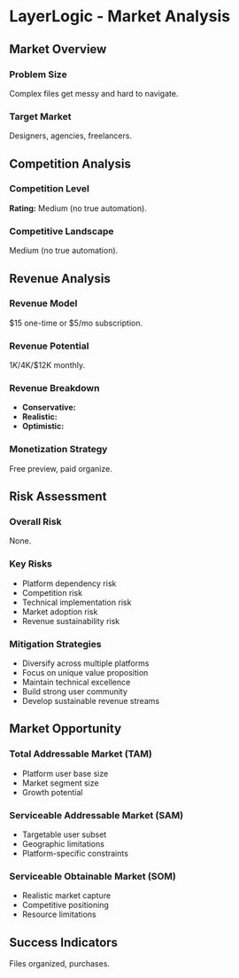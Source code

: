 # LayerLogic - Market Analysis

## Market Overview

### Problem Size
Complex files get messy and hard to navigate.

### Target Market
Designers, agencies, freelancers.

## Competition Analysis

### Competition Level
**Rating:** Medium (no true automation).

### Competitive Landscape
Medium (no true automation).

## Revenue Analysis

### Revenue Model
$15 one-time or $5/mo subscription.

### Revenue Potential
$1K/$4K/$12K monthly.

### Revenue Breakdown
- **Conservative:** 
- **Realistic:** 
- **Optimistic:** 

### Monetization Strategy
Free preview, paid organize.

## Risk Assessment

### Overall Risk
None.

### Key Risks
- Platform dependency risk
- Competition risk
- Technical implementation risk
- Market adoption risk
- Revenue sustainability risk

### Mitigation Strategies
- Diversify across multiple platforms
- Focus on unique value proposition
- Maintain technical excellence
- Build strong user community
- Develop sustainable revenue streams

## Market Opportunity

### Total Addressable Market (TAM)
- Platform user base size
- Market segment size
- Growth potential

### Serviceable Addressable Market (SAM)
- Targetable user subset
- Geographic limitations
- Platform-specific constraints

### Serviceable Obtainable Market (SOM)
- Realistic market capture
- Competitive positioning
- Resource limitations

## Success Indicators
Files organized, purchases.
